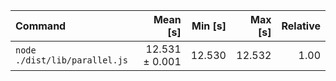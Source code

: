 | Command | Mean [s] | Min [s] | Max [s] | Relative |
|:---|---:|---:|---:|---:|
| `node ./dist/lib/parallel.js` | 12.531 ± 0.001 | 12.530 | 12.532 | 1.00 |
